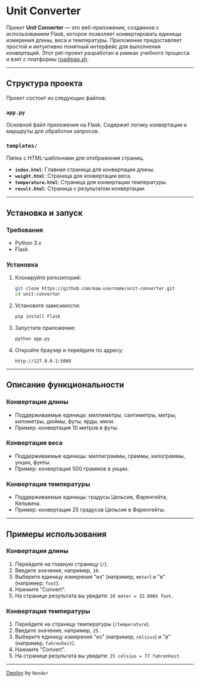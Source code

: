 # Unit Converter

Проект **Unit Converter** — это веб-приложение, созданное с использованием Flask, которое позволяет конвертировать единицы измерения длины, веса и температуры. Приложение предоставляет простой и интуитивно понятный интерфейс для выполнения конвертаций.
Этот pet-проект разработан в рамках учебного процесса и взят с платформы [roadmap.sh](https://roadmap.sh/projects/unit-converter).

---

## Структура проекта

Проект состоит из следующих файлов:

### `app.py`
Основной файл приложения на Flask. Содержит логику конвертации и маршруты для обработки запросов.

### `templates/`
Папка с HTML-шаблонами для отображения страниц.

- **`index.html`**: Главная страница для конвертации длины.
- **`weight.html`**: Страница для конвертации веса.
- **`temperature.html`**: Страница для конвертации температуры.
- **`result.html`**: Страница с результатом конвертации.

---

## Установка и запуск

### Требования
- Python 3.x
- Flask

### Установка
1. Клонируйте репозиторий:
   ```bash
   git clone https://github.com/ваш-username/unit-converter.git
   cd unit-converter
   ```

2. Установите зависимости:
   ```bash
   pip install Flask
   ```

3. Запустите приложение:
   ```bash
   python app.py
   ```

4. Откройте браузер и перейдите по адресу:
   ```
   http://127.0.0.1:5000
   ```

---

## Описание функциональности

### Конвертация длины
- Поддерживаемые единицы: миллиметры, сантиметры, метры, километры, дюймы, футы, ярды, мили.
- Пример: конвертация 10 метров в футы.

### Конвертация веса
- Поддерживаемые единицы: миллиграммы, граммы, килограммы, унции, фунты.
- Пример: конвертация 500 граммов в унции.

### Конвертация температуры
- Поддерживаемые единицы: градусы Цельсия, Фаренгейта, Кельвина.
- Пример: конвертация 25 градусов Цельсия в Фаренгейты.

---

## Примеры использования

### Конвертация длины
1. Перейдите на главную страницу (`/`).
2. Введите значение, например, `10`.
3. Выберите единицу измерения "из" (например, `meter`) и "в" (например, `foot`).
4. Нажмите "Convert".
5. На странице результата вы увидите: `10 meter = 32.8084 foot`.

### Конвертация температуры
1. Перейдите на страницу температуры (`/temperature`).
2. Введите значение, например, `25`.
3. Выберите единицу измерения "из" (например, `celsius`) и "в" (например, `fahrenheit`).
4. Нажмите "Convert".
5. На странице результата вы увидите: `25 celsius = 77 fahrenheit`.

---

[Deploy](https://unitconverter-0.onrender.com) by ```Render``` 
